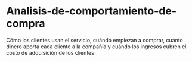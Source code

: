 # Analisis-de-comportamiento-de-compra
Cómo los clientes usan el servicio, cuándo empiezan a comprar, cuánto dinero aporta cada cliente a la compañía y cuándo los ingresos cubren el costo de adquisición de los clientes